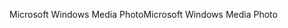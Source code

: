<span data-ttu-id="ffb30-101">Microsoft Windows Media Photo</span><span class="sxs-lookup"><span data-stu-id="ffb30-101">Microsoft Windows Media Photo</span></span>